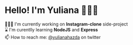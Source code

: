 # Hello! I'm Yuliana 👩🏻‍💻

👩🏼‍💻   I'm currently working on **Instagram-clone** side-project  
⌛️ I'm curentlly learning **NodeJS** and **Express**  
📫 How to reach me: [@yulianahazda](https://twitter.com/yulianahazda) on twitter   

